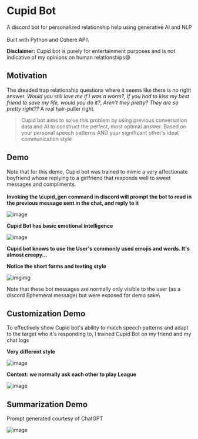 # Cupid Bot
A discord bot for personalized relationship help using generative AI and NLP\
\
Built with Python and Cohere API\

**Disclaimer:** Cupid bot is purely for entertainment purposes and is not indicative of my opinions on human relationships😅 
## Motivation
The dreaded trap relationship questions where it seems like there is no right answer. *Would you still love me if I was a worm?*, *If you had to kiss my best friend to save my life, would you do it?*, *Aren't they pretty? They are so pretty right??* A real hair-puller right.
> Cupid bot aims to solve this problem by using previous conversation data and AI to construct the perfect, most optimal answer. Based on your personal speech patterns AND your significant other's ideal communication style

## Demo
Note that for this demo, Cupid bot was trained to mimic a very affectionate boyfriend whose replying to a girlfriend that responds well to sweet messages and compliments.\
\
**Invoking the \cupid_gen command in discord will prompt the bot to read in the previous message sent in the chat, and reply to it**

![image](https://github.com/derronli/cupid-bot/assets/104483680/1a0279ec-28e4-4e1c-bfa4-10144d501d09)

**Cupid Bot has basic emotional intelligence**  

![image](https://github.com/derronli/cupid-bot/assets/104483680/70dd753c-d821-4842-94c3-2c1ab29b6eba)

**Cupid bot knows to use the User's commonly used emojis and words. It's almost creepy...**



**Notice the short forms and texting style**

![imgimg](https://github.com/derronli/cupid-bot/assets/104483680/b3f68149-230a-42fd-83ec-fb207fe53760)

Note that these bot messages are normally only visible to the user (as a discord Ephemeral message) but were exposed for demo sake\

## Customization Demo
To effectively show Cupid bot's ability to match speech patterns and adapt to the target who it's responding to, I trained Cupid Bot on my friend and my chat logs

**Very different style**

![image](https://github.com/derronli/cupid-bot/assets/104483680/ef031264-7c36-4bcc-bb78-fcbb2124a9c2)

**Context: we normally ask each other to play League**

![image](https://github.com/derronli/cupid-bot/assets/104483680/27e6bb8d-485f-4955-86fd-495b9042778e)

## Summarization Demo
Prompt generated courtesy of ChatGPT

![image](https://github.com/derronli/cupid-bot/assets/104483680/11975ca4-c577-4739-996d-51129e3d8a87)


